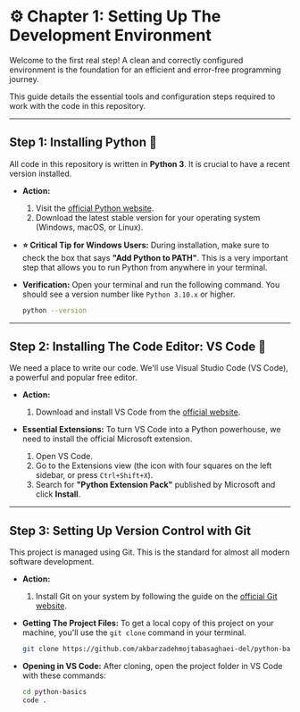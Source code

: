 # ⚙️ Chapter 1: Setting Up The Development Environment

Welcome to the first real step! A clean and correctly configured environment is the foundation for an efficient and error-free programming journey.

This guide details the essential tools and configuration steps required to work with the code in this repository.

---

## Step 1: Installing Python 🐍

All code in this repository is written in **Python 3**. It is crucial to have a recent version installed.

- **Action:**
  1. Visit the [official Python website](https://www.python.org/downloads/).
  2. Download the latest stable version for your operating system (Windows, macOS, or Linux).

- **⭐ Critical Tip for Windows Users:**
  During installation, make sure to check the box that says **"Add Python to PATH"**. This is a very important step that allows you to run Python from anywhere in your terminal.

- **Verification:**
  Open your terminal and run the following command. You should see a version number like `Python 3.10.x` or higher.
  ```bash
  python --version
---
## Step 2: Installing The Code Editor: VS Code 📝
We need a place to write our code. We'll use Visual Studio Code (VS Code), a powerful and popular free editor.

- **Action:**
  1. Download and install VS Code from the [official website](https://code.visualstudio.com/).

- **Essential Extensions:**
  To turn VS Code into a Python powerhouse, we need to install the official Microsoft extension.
  1. Open VS Code.
  2. Go to the Extensions view (the icon with four squares on the left sidebar, or press `Ctrl+Shift+X`).
  3. Search for **"Python Extension Pack"** published by Microsoft and click **Install**.
---
## Step 3: Setting Up Version Control with Git
This project is managed using Git. This is the standard for almost all modern software development.

- **Action:**
  1. Install Git on your system by following the guide on the [official Git website](https://git-scm.com/downloads).

- **Getting The Project Files:**
  To get a local copy of this project on your machine, you'll use the `git clone` command in your terminal.
  ```bash
  git clone https://github.com/akbarzadehmojtabasaghaei-del/python-basics.git
  ```

- **Opening in VS Code:**
  After cloning, open the project folder in VS Code with these commands:
  ```bash
  cd python-basics
  code .
  ```

